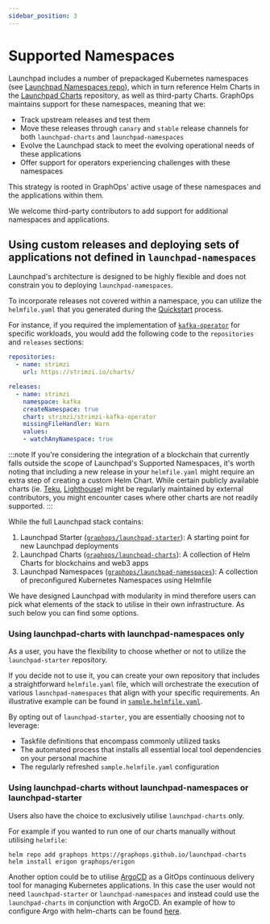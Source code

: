 ```yaml
---
sidebar_position: 3
---
```


# Supported Namespaces

Launchpad includes a number of prepackaged Kubernetes namespaces (see [Launchpad Namespaces repo](https://github.com/graphops/launchpad-namespaces)), which in turn reference Helm Charts in the [Launchpad Charts](https://github.com/graphops/launchpad-charts) repository, as well as third-party Charts. GraphOps maintains support for these namespaces, meaning that we:

- Track upstream releases and test them
- Move these releases through `canary` and `stable` release channels for both `launchpad-charts` and `launchpad-namespaces`
- Evolve the Launchpad stack to meet the evolving operational needs of these applications
- Offer support for operators experiencing challenges with these namespaces

This strategy is rooted in GraphOps' active usage of these namespaces and the applications within them.

We welcome third-party contributors to add support for additional namespaces and applications.

## Using custom releases and deploying sets of applications not defined in `launchpad-namespaces`

Launchpad's architecture is designed to be highly flexible and does not constrain you to deploying `launchpad-namespaces`.

To incorporate releases not covered within a namespace, you can utilize the `helmfile.yaml` that you generated during the [Quickstart](quick-start.md#customize-your-helmfileyaml) process.

For instance, if you required the implementation of [`kafka-operator`](https://github.com/strimzi/strimzi-kafka-operator) for specific workloads, you would add the following code to the `repositories` and `releases` sections:

```yaml
repositories:
  - name: strimzi
    url: https://strimzi.io/charts/

releases:
  - name: strimzi
    namespace: kafka
    createNamespace: true
    chart: strimzi/strimzi-kafka-operator
    missingFileHandler: Warn 
    values:
    - watchAnyNamespace: true
```

:::note
If you're considering the integration of a blockchain that currently falls outside the scope of Launchpad's Supported Namespaces, it's worth noting that including a new release in your `helmfile.yaml` might require an extra step of creating a custom Helm Chart. While certain publicly available charts (ie. [Teku](https://artifacthub.io/packages/helm/stakewise/teku), [Lighthouse](https://artifacthub.io/packages/helm/stakewise/lighthouse)) might be regularly maintained by external contributors, you might encounter cases where other charts are not readily supported.
:::

While the full Launchpad stack contains:
1. Launchpad Starter ([`graphops/launchpad-starter`](https://github.com/graphops/launchpad-starter)): A starting point for new Launchpad deployments
2. Launchpad Charts ([`graphops/launchpad-charts`](https://github.com/graphops/launchpad-charts)): A collection of Helm Charts for blockchains and web3 apps
3. Launchpad Namespaces ([`graphops/launchpad-namespaces`](https://github.com/graphops/launchpad-namespaces)): A collection of preconfigured Kubernetes Namespaces using Helmfile

We have designed Launchpad with modularity in mind therefore users can pick what elements of the stack to utilise in their own infrastructure. As such below you can find some options.

### Using launchpad-charts with launchpad-namespaces only

As a user, you have the flexibility to choose whether or not to utilize the `launchpad-starter` repository.

If you decide not to use it, you can create your own repository that includes a straightforward `helmfile.yaml` file, which will orchestrate the execution of various `launchpad-namespaces` that align with your specific requirements. An illustrative example can be found in [`sample.helmfile.yaml`](https://github.com/graphops/launchpad-starter/blob/main/sample.helmfile.yaml).

By opting out of `launchpad-starter`, you are essentially choosing not to leverage:

- Taskfile definitions that encompass commonly utilized tasks
- The automated process that installs all essential local tool dependencies on your personal machine
- The regularly refreshed `sample.helmfile.yaml` configuration

### Using launchpad-charts without launchpad-namespaces or launchpad-starter

Users also have the choice to exclusively utilise `launchpad-charts` only.

For example if you wanted to run one of our charts manually without utilising `helmfile`:
```shell
helm repo add graphops https://graphops.github.io/launchpad-charts
helm install erigon graphops/erigon
```

Another option could be to utilise [ArgoCD](https://argo-cd.readthedocs.io/en/stable/) as a GitOps continuous delivery tool for managing Kubernetes applications. In this case the user would not need `launchpad-starter` or `launchpad-namespaces` and instead could use the `launchpad-charts` in conjunction with ArgoCD. An example of how to configure Argo with helm-charts can be found [here](https://dev.to/pavanbelagatti/argo-cd-and-helm-deploy-applications-the-gitops-way-22ae).